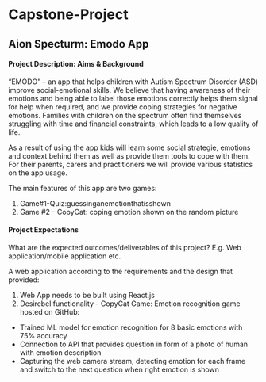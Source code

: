 # Capstone-Project

## Aion Specturm: Emodo App

#### Project Description: Aims & Background

“EMODO” – an app that helps children with Autism Spectrum Disorder (ASD) improve social-emotional skills. We believe that having awareness of their emotions and being able to label those emotions correctly helps them signal for help when required, and we provide coping strategies for negative emotions. Families with children on the spectrum often find themselves struggling with time and financial constraints, which leads to a low quality of life.

As a result of using the app kids will learn some social strategie, emotions and context behind them as well as provide them tools to cope with them. For their parents, carers and practitioners we will provide various statistics on the app usage.

The main features of this app are two games:
1) Game#1-Quiz:guessinganemotionthatisshown
2) Game #2 - CopyCat: coping emotion shown on the random picture

#### Project Expectations

What are the expected outcomes/deliverables of this project? E.g. Web application/mobile application etc.

A web application according to the requirements and the design that provided:

1. Web App needs to be built using React.js 
2. Desirebel functionality - CopyCat Game: Emotion recognition game hosted on GitHub:

- Trained ML model for emotion recognition for 8 basic emotions with 75%
accuracy
- Connection to API that provides question in form of a photo of human with
emotion description
- Capturing the web camera stream, detecting emotion for each frame and
switch to the next question when right emotion is shown
